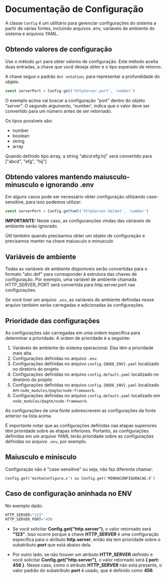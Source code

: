 # Documentação de Configuração

A classe `Config` é um utilitário para gerenciar configurações do sistema a partir de várias fontes, incluindo arquivos .env, variáveis de ambiente do sistema e arquivos YAML.


## Obtendo valores de configuração

Use o método `get` para obter valores de configuração. Este método aceita duas entradas, a chave que você deseja obter e o tipo esperado de retorno.

A chave segue o padrão `dot notation`, para representar a profundidade do objeto.

```javascript
const serverPort = Config.get('httpServer.port', 'number')
```
O exemplo acima vai buscar a configuração "port" dentro do objeto "server". O segundo argumento, 'number', indica que o valor deve ser convertido para um número antes de ser retornado.

Os tipos possíveis são: 

* number
* boolean
* string
* array

Quando definido tipo array, a string "abcd:efg:hij" será convertido para ["abcd", "efg", "hij"]

## Obtendo valores mantendo maiusculo-minusculo e ignorando .env

Em alguns casos pode ser necessário obter configuração utilizando case-sensitive, para isso podemos utilizar:

```javascript
const serverPort = Config.getYaml('httpServer.helmet', 'number')
```

**IMPORTANTE:** Neste caso, as configuranções vindas das váriaveis de ambiente serão ignorado.

Útil também quando precisamos obter um objeto de configuração e precisamos manter na chave maiusculo e minusculo 

## Variáveis de ambiente

Todas as variáveis de ambiente disponíveis serão convertidas para o formato "abc.def" para corresponder à estrutura das chaves de configuração. Por exemplo, uma variável de ambiente chamada HTTP_SERVER_PORT será convertida para http.server.port nas configurações.

Se você tiver um arquivo `.env`, as variáveis de ambiente definidas nesse arquivo também serão carregadas e adicionadas às configurações.

## Prioridade das configurações

As configurações são carregadas em uma ordem específica para determinar a prioridade. A ordem de prioridade é a seguinte:

1. Variáveis de ambiente do sistema operacional. Elas têm a prioridade mais alta.
2. Configurações definidas no arquivo `.env`. 
3. Configurações definidas no arquivo `config.{NODE_ENV}.yaml` localizado no diretório do projeto
4. Configurações definidas no arquivo `config.default.yaml` localizado no diretório do projeto 
5. Configurações definidas no arquivo `config.{NODE_ENV}.yaml`  localizado em `node_modules/@agtm/node-framework`.
6. Configurações definidas no arquivo `config.default.yaml` localizado em `node_modules/@agtm/node-framework`.

As configurações de uma fonte sobrescrevem as configurações da fonte anterior na lista acima.

É importante notar que as configurações definidas nas etapas superiores têm prioridade sobre as etapas inferiores. Portanto, as configurações definidas em um arquivo YAML terão prioridade sobre as configurações definidas no arquivo `.env`, por exemplo.

## Maiusculo e minisculo

Configuração não é "case-sensitive" ou seja, não faz diferenta chamar:

    Config.get('minhaConfigura.x') ou Config.get('MINHACONFIGURACAO.X')  

## Caso de configuração aninhada no ENV

No exemplo dado:

```javascript
HTTP_SERVER="123"
HTTP_SERVER_PORT="456
```

* Se você solicitar **Config.get("http.server")**, o valor retornado será **"123"**. Isso ocorre porque a chave **HTTP_SERVER** é uma configuração específica para o atributo **http.server**, então ela tem prioridade sobre o subatributo **port** que está abaixo dela.

* Por outro lado, se não houver um atributo **HTTP_SERVER** definido e você solicitar **Config.get("http.server")**, o valor retornado será **{ port: 456 }**. Nesse caso, como o atributo **HTTP_SERVER** não está presente, o valor padrão do subatributo **port** é usado, que é definido como **456**.

